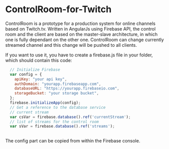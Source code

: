 # ControlRoom-for-Twitch

ControlRoom is a prototype for a production system for online channels based on Twitch.tv.
Written in AngularJs using Firebase API, the control room and the client are based on the master-slave architecture, in which one is fully dependant on the other one.
ControlRoom can change currently streamed channel and this change will be pushed to all clients. 


If you want to use it, you have to create a firebase.js file in your folder, which should contain this code:

```javascript
  // Initialize Firebase
  var config = {
    apiKey: "your api key",
    authDomain: "yourapp.firebaseapp.com",
    databaseURL: "https://yourapp.firebaseio.com",
    storageBucket: "your storage bucket",
  };
  firebase.initializeApp(config);
  // Get a reference to the database service
  // current stream
  var csVar = firebase.database().ref('currentStream');
  // list of streams for the control room
  var sVar = firebase.database().ref('streams');
  
 ```
 
 The config part can be copied from within the Firebase console.

